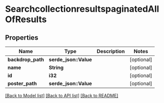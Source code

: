 # SearchcollectionresultspaginatedAllOfResults

## Properties

Name | Type | Description | Notes
------------ | ------------- | ------------- | -------------
**backdrop_path** | **serde_json::Value** |  | [optional]
**name** | **String** |  | [optional] 
**id** | **i32** |  | [optional] 
**poster_path** | **serde_json::Value** |  | [optional]

[[Back to Model list]](../README.md#documentation-for-models) [[Back to API list]](../README.md#documentation-for-api-endpoints) [[Back to README]](../README.md)



